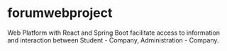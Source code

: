 # forumwebproject
Web Platform with React and Spring Boot facilitate access to information and interaction between Student - Company, Administration - Company.
